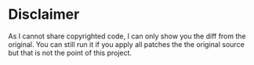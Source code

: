 # Disclaimer

As I cannot share copyrighted code, I can only show you the diff from the original.
You can still run it if you apply all patches the the original source but that is not the point of this project.
